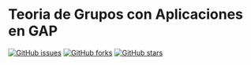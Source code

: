 # Teoria de Grupos con Aplicaciones en GAP

[![GitHub issues](https://img.shields.io/github/issues/juniors90/teoria-de-grupos-con-aplicaciones-en-GAP)](https://github.com/juniors90/teoria-de-grupos-con-aplicaciones-en-GAP/issues)
[![GitHub forks](https://img.shields.io/github/forks/juniors90/teoria-de-grupos-con-aplicaciones-en-GAP)](https://github.com/juniors90/teoria-de-grupos-con-aplicaciones-en-GAP/network)
[![GitHub stars](https://img.shields.io/github/stars/juniors90/teoria-de-grupos-con-aplicaciones-en-GAP)](https://github.com/juniors90/teoria-de-grupos-con-aplicaciones-en-GAP/stargazers)

